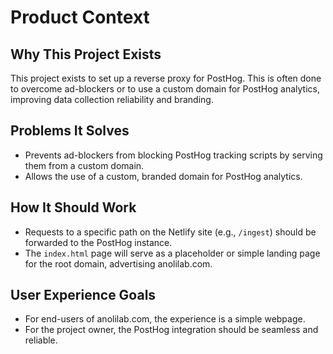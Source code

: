 # Product Context

## Why This Project Exists

This project exists to set up a reverse proxy for PostHog. This is often done to overcome ad-blockers or to use a custom domain for PostHog analytics, improving data collection reliability and branding.

## Problems It Solves

- Prevents ad-blockers from blocking PostHog tracking scripts by serving them from a custom domain.
- Allows the use of a custom, branded domain for PostHog analytics.

## How It Should Work

- Requests to a specific path on the Netlify site (e.g., `/ingest`) should be forwarded to the PostHog instance.
- The `index.html` page will serve as a placeholder or simple landing page for the root domain, advertising anolilab.com.

## User Experience Goals

- For end-users of anolilab.com, the experience is a simple webpage.
- For the project owner, the PostHog integration should be seamless and reliable. 